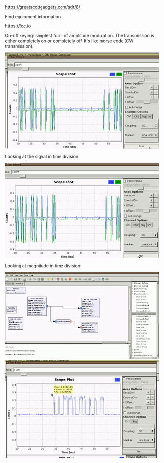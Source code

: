 
https://greatscottgadgets.com/sdr/8/

Find equipment information:

https://fcc.io

On-off keying: simplest form of amplitude modulation. The transmission is either completely on or completely off. It's like morse code (CW transmission).

![onoffkeying.png](onoffkeying.png)

Looking at the signal in time division:

![time.png](time.png)

Looking at magnitude in time division:

![mag1.png](mag1.png)
![mag2.png](mag2.png)
